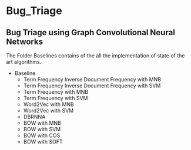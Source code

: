 # Bug_Triage
## Bug Triage using Graph Convolutional Neural Networks

The Folder Baselines contains of the all the implementation of state of the art algorithms.
 
* Baseline
   * Term Frequency Inverse Document Frequency with MNB
   * Term Frequency Inverse Document Frequency with SVM
   * Term Frequency with MNB
   * Term Frequency with SVM
   * Word2Vec with MNB
   * Word2Vec with SVM
   * DBRNNA 
   * BOW with MNB
   * BOW with SVM
   * BOW with COS
   * BOW with SOFT
